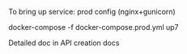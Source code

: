 To bring up service:
prod config (nginx+gunicorn)

docker-compose -f docker-compose.prod.yml up7

Detailed doc in API creation docs
